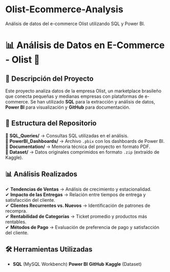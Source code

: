 # Olist-Ecommerce-Analysis
Análisis de datos del e-commerce Olist utilizando SQL y Power BI.
# 📊 Análisis de Datos en E-Commerce - Olist 🚀

## 📌 Descripción del Proyecto
Este proyecto analiza datos de la empresa Olist, un marketplace brasileño que conecta pequeñas y medianas empresas con plataformas de e-commerce. Se han utilizado **SQL** para la extracción y análisis de datos, **Power BI** para visualización y **GitHub** para documentación.

## 📂 Estructura del Repositorio

📁 **SQL_Queries/** → Consultas SQL utilizadas en el análisis.  
📁 **PowerBI_Dashboards/** → Archivo `.pbix` con los dashboards de Power BI.  
📁 **Documentation/** → Memoria técnica del proyecto en formato PDF.  
📁 **Dataset/** → Datos originales comprimidos en formato `.zip` (extraído de Kaggle).

## 📊 Análisis Realizados
✔ **Tendencias de Ventas** → Análisis de crecimiento y estacionalidad.  
✔ **Impacto de las Entregas** → Relación entre tiempos de entrega y satisfacción del cliente.  
✔ **Clientes Recurrentes vs. Nuevos** → Identificación de patrones de recompra.  
✔ **Rentabilidad de Categorías** → Ticket promedio y productos más rentables.  
✔ **Métodos de Pago** → Evaluación de preferencia de pago y satisfacción del cliente.

## 🛠️ Herramientas Utilizadas
- **SQL** (MySQL Workbench)
**Power BI**
**GitHub** 
**Kaggle** (Dataset)
